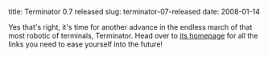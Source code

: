 title: Terminator 0.7 released
slug: terminator-07-released
date: 2008-01-14


Yes that's right, it's time for another advance in the endless march of that most robotic of terminals, Terminator.
Head over to [its homepage](http://www.tenshu.net/terminator/) for all the links you need to ease yourself into the future!
